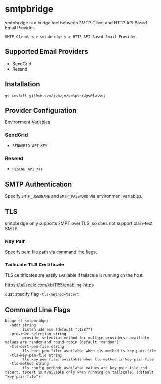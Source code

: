 # smtpbridge

smtpbridge is a bridge tool between SMTP Client and HTTP API Based Email Provider.

```
SMTP Client <-> smtpbridge <-> HTTP API Based Email Provider
```

## Supported Email Providers

- SendGrid
- Resend

## Installation

```
go install github.com/johejo/smtpbridge@latest
```

## Provider Configuration

Environment Variables

### SendGrid

- `SENDGRID_API_KEY`

### Resend

- `RESEND_API_KEY`

## SMTP Authentication

Specify `SMTP_USERNAME` and `SMTP_PASSWORD` via environment variables.

## TLS

smtpbridge only supports SMPT over TLS, so does not support plain-text SMTP.

### Key Pair

Specify pem file path via command line flags.

### Tailscale TLS Certificate

TLS certificates are easily available if tailscale is running on the host.

https://tailscale.com/kb/1153/enabling-https

Just specify flag `-tls-method=tscert`

## Command Line Flags

```
Usage of smtpbridge:
  -addr string
        listen address (default ":1587")
  -provider-selection string
        provider selection method for multipe providers: available values are random and round-robin (default "random")
  -tls-cert-pem-file string
        tls cert pem file: available when tls-method is key-pair-file
  -tls-key-pem-file string
        tls key pem file: available when tls-method is key-pair-file
  -tls-method string
        tls config method: available values are key-pair-file and tscert. tscert is available only when running on tailscale. (default "key-pair-file")
```
